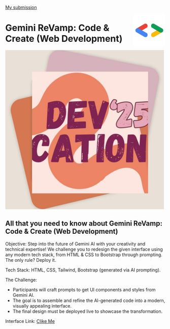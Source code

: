 <a href ="https://gemini-revamp-phqu.vercel.app/">My submission</a>



<img src = "./src/img/googleSolution.png" align= "right" width = "100px"/>
<h1>Gemini ReVamp: Code & Create (Web Development)</h1>


<img src = "./src/img/hero1.jpeg" alt = "event img" width ="500px"/>

<h2>All that you need to know about Gemini ReVamp: Code & Create (Web Development)</h2>

Objective: Step into the future of Gemini AI with your creativity and technical expertise! We challenge you to redesign the given interface using any modern tech stack, from HTML & CSS to Bootstrap through prompting. The only rule? Deploy it.

Tech Stack: HTML, CSS, Tailwind, Bootstrap (generated via AI prompting).

The Challenge:

* Participants will craft prompts to get UI components and styles from Gemini AI.
* The goal is to assemble and refine the AI-generated code into a modern, visually appealing interface.
* The final design must be deployed live to showcase the transformation.

Interface Link: <a href  = "https://devcation-2025.vercel.app/" >Clike Me</a>
